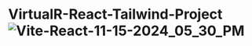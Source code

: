 # VirtualR-React-Tailwind-Project![Vite-React-11-15-2024_05_30_PM](https://github.com/user-attachments/assets/f41e5166-a70a-4468-a377-9f29458ae9a9)
